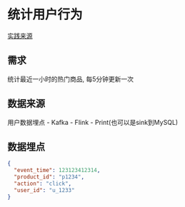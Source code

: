 # 统计用户行为

[实践来源](https://blog.51cto.com/mapengfei/2580330)

## 需求
统计最近一小时的热门商品, 每5分钟更新一次

## 数据来源

用户数据埋点 - Kafka - Flink - Print(也可以是sink到MySQL)

## 数据埋点

```json
{
  "event_time": 123123412314,
  "product_id": "p1234",
  "action": "click",
  "user_id": "u_1233"
}
```